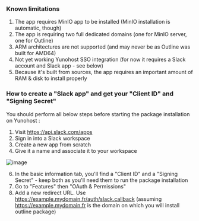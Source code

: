 ### Known limitations

1. The app requires MinIO app to be installed (MinIO installation is automatic, though)
2. The app is requiring two full dedicated domains (one for MinIO server, one for Outline)
3. ARM architectures are not supported (and may never be as Outline was built for AMD64)
4. Not yet working Yunohost SSO integration (for now it requires a Slack account and Slack app - see below)
5. Because it's built from sources, the app requires an important amount of RAM & disk to install properly


### How to create a "Slack app" and get your "Client ID" and "Signing Secret"

You should perform all below steps before starting the package installation on Yunohost :
1. Visit https://api.slack.com/apps
2. Sign in into a Slack workspace
3. Create a new app from scratch
4. Give it a name and associate it to your workspace

![image](https://user-images.githubusercontent.com/24638389/134668089-3b1a73f2-dbca-47c4-8e57-1ee26d1c034a.png)

6. In the basic information tab, you'll find a "Client ID" and a "Signing Secret" - keep both as you'll need them to run the package installation
7. Go to "Features" then "OAuth & Permissions"
8. Add a new redirect URL. Use https://example.mydomain.fr/auth/slack.callback (assuming https://example.mydomain.fr is the domain on which you will install outline package)